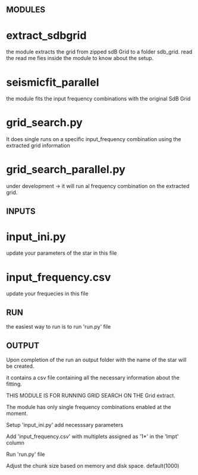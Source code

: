 ## MODULES
# extract_sdbgrid 
 the module extracts the grid from zipped sdB Grid to a folder sdb_grid.
 read the read me fies inside the module to know about the setup.  
# seismicfit_parallel
 the module fits the input frequency combinations with the original SdB Grid
# grid_search.py 
 It does single runs on a specific input_frequency combination using the extracted grid information
# grid_search_parallel.py
 under development -> it will run al frequency combination on the extracted grid.

## INPUTS
# input_ini.py 
 update your parameters of the star in this file
# input_frequency.csv
 update your frequecies in this file

## RUN
 the easiest way to run is to run 'run.py' file

## OUTPUT
 Upon completion of the run an output folder with the name of the star will be created.
 
 it contains a csv file containing all the necessary information about the fitting. 


 THIS MODULE IS FOR RUNNING GRID SEARCH ON THE Grid extract.
 
 The module has only single frequency combinations enabled at the moment.
 
 Setup 'input_ini.py' add necesssary parameters
 
 Add 'input_frequency.csv' with multiplets assigned as '1*' in the 'lmpt' column
 
 Run 'run.py' file


 Adjust the chunk size based on memory and disk space. default(1000)

